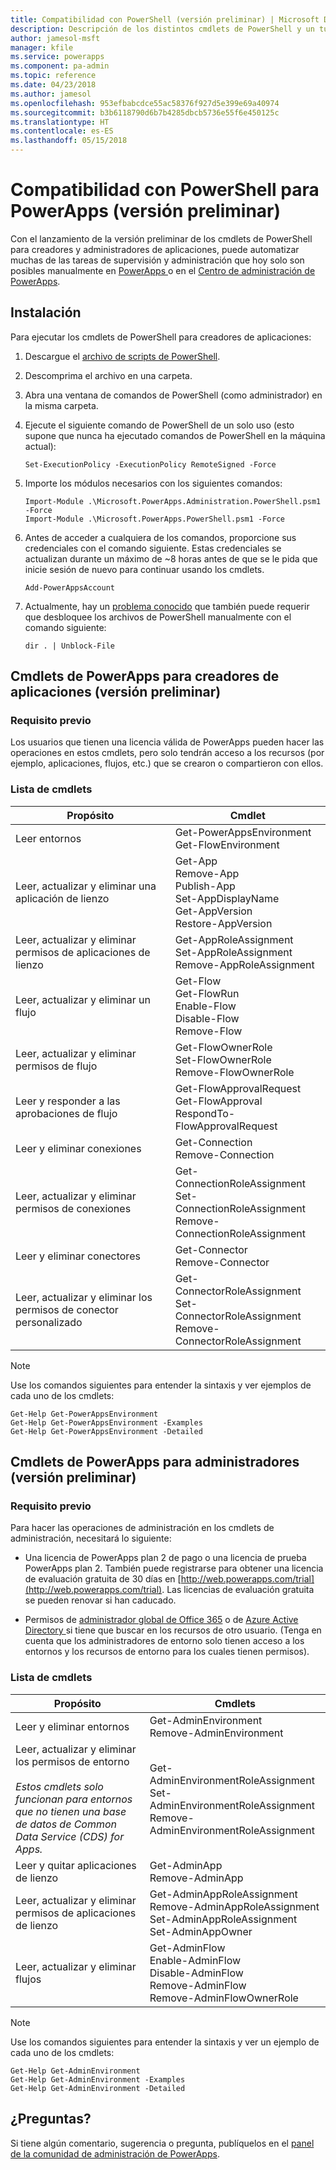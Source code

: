 ```yaml
---
title: Compatibilidad con PowerShell (versión preliminar) | Microsoft Docs
description: Descripción de los distintos cmdlets de PowerShell y un tutorial de cómo instalarlos y ejecutarlos.
author: jamesol-msft
manager: kfile
ms.service: powerapps
ms.component: pa-admin
ms.topic: reference
ms.date: 04/23/2018
ms.author: jamesol
ms.openlocfilehash: 953efbabcdce55ac58376f927d5e399e69a40974
ms.sourcegitcommit: b3b6118790d6b7b4285dbcb5736e55f6e450125c
ms.translationtype: HT
ms.contentlocale: es-ES
ms.lasthandoff: 05/15/2018
---
```

# <a name="powershell-support-for-powerapps-preview"></a>Compatibilidad con PowerShell para PowerApps (versión preliminar)
Con el lanzamiento de la versión preliminar de los cmdlets de PowerShell para creadores y administradores de aplicaciones, puede automatizar muchas de las tareas de supervisión y administración que hoy solo son posibles manualmente en [PowerApps ](https://web.powerapps.com) o en el [Centro de administración de PowerApps](https://admin.powerapps.com).

## <a name="installation"></a>Instalación
Para ejecutar los cmdlets de PowerShell para creadores de aplicaciones:

1. Descargue el [archivo de scripts de PowerShell](https://go.microsoft.com/fwlink/?linkid=872358).

2. Descomprima el archivo en una carpeta.

3. Abra una ventana de comandos de PowerShell (como administrador) en la misma carpeta.

4. Ejecute el siguiente comando de PowerShell de un solo uso (esto supone que nunca ha ejecutado comandos de PowerShell en la máquina actual):

    ```
    Set-ExecutionPolicy -ExecutionPolicy RemoteSigned -Force
    ```

5. Importe los módulos necesarios con los siguientes comandos:

    ```
    Import-Module .\Microsoft.PowerApps.Administration.PowerShell.psm1 -Force
    Import-Module .\Microsoft.PowerApps.PowerShell.psm1 -Force
    ```

6. Antes de acceder a cualquiera de los comandos, proporcione sus credenciales con el comando siguiente. Estas credenciales se actualizan durante un máximo de ~8 horas antes de que se le pida que inicie sesión de nuevo para continuar usando los cmdlets.

    ```
    Add-PowerAppsAccount
    ```

7.  Actualmente, hay un [problema conocido](https://powerusers.microsoft.com/t5/Administering-PowerApps/Getting-errors-when-I-try-to-import-the-preview-powerapps/td-p/109036) que también puede requerir que desbloquee los archivos de PowerShell manualmente con el comando siguiente:

    ```
    dir . | Unblock-File
    ```

## <a name="powerapps-cmdlets-for-app-makers-preview"></a>Cmdlets de PowerApps para creadores de aplicaciones (versión preliminar)

### <a name="prerequisite"></a>Requisito previo
Los usuarios que tienen una licencia válida de PowerApps pueden hacer las operaciones en estos cmdlets, pero solo tendrán acceso a los recursos (por ejemplo, aplicaciones, flujos, etc.) que se crearon o compartieron con ellos.

### <a name="cmdlet-list"></a>Lista de cmdlets
| Propósito | Cmdlet |
| --- | --- |
| Leer entornos | Get-PowerAppsEnvironment <br> Get-FlowEnvironment
| Leer, actualizar y eliminar una aplicación de lienzo | Get-App <br> Remove-App <br> Publish-App <br> Set-AppDisplayName <br> Get-AppVersion <br> Restore-AppVersion
| Leer, actualizar y eliminar permisos de aplicaciones de lienzo | Get-AppRoleAssignment <br> Set-AppRoleAssignment <br> Remove-AppRoleAssignment
| Leer, actualizar y eliminar un flujo | Get-Flow <br> Get-FlowRun <br> Enable-Flow <br> Disable-Flow <br> Remove-Flow
| Leer, actualizar y eliminar permisos de flujo | Get-FlowOwnerRole <br> Set-FlowOwnerRole <br> Remove-FlowOwnerRole
| Leer y responder a las aprobaciones de flujo | Get-FlowApprovalRequest <br> Get-FlowApproval <br> RespondTo-FlowApprovalRequest
| Leer y eliminar conexiones | Get-Connection <br> Remove-Connection
| Leer, actualizar y eliminar permisos de conexiones | Get-ConnectionRoleAssignment <br> Set-ConnectionRoleAssignment <br> Remove-ConnectionRoleAssignment
| Leer y eliminar conectores | Get-Connector <br> Remove-Connector
| Leer, actualizar y eliminar los permisos de conector personalizado | Get-ConnectorRoleAssignment <br> Set-ConnectorRoleAssignment <br> Remove-ConnectorRoleAssignment

> [!NOTE]
> Use los comandos siguientes para entender la sintaxis y ver ejemplos de cada uno de los cmdlets:
>```
>Get-Help Get-PowerAppsEnvironment
>Get-Help Get-PowerAppsEnvironment -Examples
>Get-Help Get-PowerAppsEnvironment -Detailed
>```

## <a name="powerapps-cmdlets-for-administrators-preview"></a>Cmdlets de PowerApps para administradores (versión preliminar)

### <a name="prerequisite"></a>Requisito previo
Para hacer las operaciones de administración en los cmdlets de administración, necesitará lo siguiente:

* Una licencia de PowerApps plan 2 de pago o una licencia de prueba PowerApps plan 2. También puede registrarse para obtener una licencia de evaluación gratuita de 30 días en [http://web.powerapps.com/trial](http://web.powerapps.com/trial). Las licencias de evaluación gratuita se pueden renovar si han caducado.

* Permisos de [administrador global de Office 365](https://support.office.com/article/assign-admin-roles-in-office-365-for-business-eac4d046-1afd-4f1a-85fc-8219c79e1504) o de [Azure Active Directory ](https://docs.microsoft.com/azure/active-directory/active-directory-assign-admin-roles-azure-portal) si tiene que buscar en los recursos de otro usuario. (Tenga en cuenta que los administradores de entorno solo tienen acceso a los entornos y los recursos de entorno para los cuales tienen permisos).

### <a name="cmdlet-list"></a>Lista de cmdlets
| Propósito | Cmdlets
| --- | ---
| Leer y eliminar entornos | Get-AdminEnvironment <br> Remove-AdminEnvironment
| Leer, actualizar y eliminar los permisos de entorno <br><br> *Estos cmdlets solo funcionan para entornos que no tienen una base de datos de Common Data Service (CDS) for Apps.* | Get-AdminEnvironmentRoleAssignment <br> Set-AdminEnvironmentRoleAssignment <br> Remove-AdminEnvironmentRoleAssignment
| Leer y quitar aplicaciones de lienzo | Get-AdminApp <br> Remove-AdminApp
| Leer, actualizar y eliminar permisos de aplicaciones de lienzo | Get-AdminAppRoleAssignment <br> Remove-AdminAppRoleAssignment <br> Set-AdminAppRoleAssignment <br> Set-AdminAppOwner
| Leer, actualizar y eliminar flujos | Get-AdminFlow <br> Enable-AdminFlow <br> Disable-AdminFlow <br> Remove-AdminFlow  <br> Remove-AdminFlowOwnerRole

> [!NOTE]
> Use los comandos siguientes para entender la sintaxis y ver un ejemplo de cada uno de los cmdlets:
>```
>Get-Help Get-AdminEnvironment
>Get-Help Get-AdminEnvironment -Examples
>Get-Help Get-AdminEnvironment -Detailed
>```

## <a name="questions"></a>¿Preguntas?

Si tiene algún comentario, sugerencia o pregunta, publíquelos en el [panel de la comunidad de administración de PowerApps](https://powerusers.microsoft.com/t5/Administering-PowerApps/bd-p/Admin_PowerApps).
